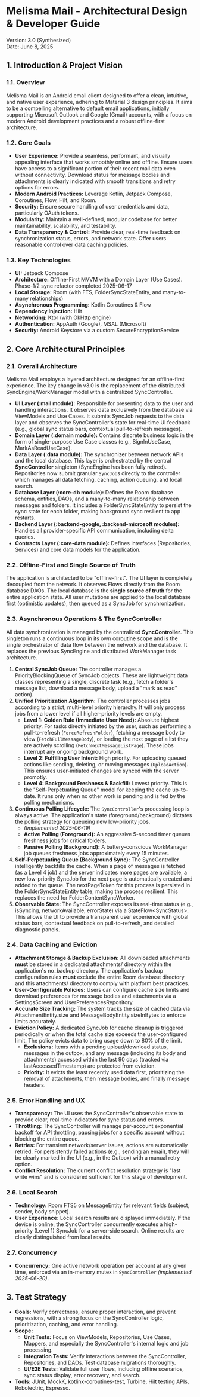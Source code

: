 # **Melisma Mail \- Architectural Design & Developer Guide**

Version: 3.0 (Synthesized)  
Date: June 8, 2025

## **1\. Introduction & Project Vision**

### **1.1. Overview**

Melisma Mail is an Android email client designed to offer a clean, intuitive, and native user experience, adhering to Material 3 design principles. It aims to be a compelling alternative to default email applications, initially supporting Microsoft Outlook and Google (Gmail) accounts, with a focus on modern Android development practices and a robust offline-first architecture.

### **1.2. Core Goals**

* **User Experience:** Provide a seamless, performant, and visually appealing interface that works smoothly online and offline. Ensure users have access to a significant portion of their recent mail data even without connectivity. Download status for message bodies and attachments is clearly indicated with smooth transitions and retry options for errors.  
* **Modern Android Practices:** Leverage Kotlin, Jetpack Compose, Coroutines, Flow, Hilt, and Room.  
* **Security:** Ensure secure handling of user credentials and data, particularly OAuth tokens.  
* **Modularity:** Maintain a well-defined, modular codebase for better maintainability, scalability, and testability.  
* **Data Transparency & Control:** Provide clear, real-time feedback on synchronization status, errors, and network state. Offer users reasonable control over data caching policies.

### **1.3. Key Technologies**

* **UI:** Jetpack Compose  
* **Architecture:** Offline-First MVVM with a Domain Layer (Use Cases). Phase-1/2 sync refactor completed 2025-06-17  
* **Local Storage:** Room (with FTS, FolderSyncStateEntity, and many-to-many relationships)  
* **Asynchronous Programming:** Kotlin Coroutines & Flow  
* **Dependency Injection:** Hilt  
* **Networking:** Ktor (with OkHttp engine)  
* **Authentication:** AppAuth (Google), MSAL (Microsoft)  
* **Security:** Android Keystore via a custom SecureEncryptionService

## **2\. Core Architectural Principles**

### **2.1. Overall Architecture**

Melisma Mail employs a layered architecture designed for an offline-first experience. The key change in v3.0 is the replacement of the distributed SyncEngine/WorkManager model with a centralized SyncController.

* **UI Layer (:mail module):** Responsible for presenting data to the user and handling interactions. It observes data exclusively from the database via ViewModels and Use Cases. It submits SyncJob requests to the data layer and observes the SyncController's state for real-time UI feedback (e.g., global sync status bars, contextual pull-to-refresh messages).  
* **Domain Layer (:domain module):** Contains discrete business logic in the form of single-purpose Use Case classes (e.g., SignInUseCase, MarkAsReadUseCase).  
* **Data Layer (:data module):** The synchronizer between network APIs and the local database. This layer is orchestrated by the central **SyncController** singleton (SyncEngine has been fully retired). Repositories now submit granular `SyncJob`s directly to the controller which manages all data fetching, caching, action queuing, and local search.  
* **Database Layer (:core-db module):** Defines the Room database schema, entities, DAOs, and a many-to-many relationship between messages and folders. It includes a FolderSyncStateEntity to persist the sync state for each folder, making background sync resilient to app restarts.  
* **Backend Layer (:backend-google, :backend-microsoft modules):** Handles all provider-specific API communication, including delta queries.  
* **Contracts Layer (:core-data module):** Defines interfaces (Repositories, Services) and core data models for the application.

### **2.2. Offline-First and Single Source of Truth**

The application is architected to be "offline-first". The UI layer is completely decoupled from the network. It observes Flows directly from the Room database DAOs. The local database is the **single source of truth** for the entire application state. All user mutations are applied to the local database first (optimistic updates), then queued as a SyncJob for synchronization.

### **2.3. Asynchronous Operations & The SyncController**

All data synchronization is managed by the centralized **SyncController**. This singleton runs a continuous loop in its own coroutine scope and is the single orchestrator of data flow between the network and the database. It replaces the previous SyncEngine and distributed WorkManager task architecture.

1. **Central SyncJob Queue:** The controller manages a PriorityBlockingQueue of SyncJob objects. These are lightweight data classes representing a single, discrete task (e.g., fetch a folder's message list, download a message body, upload a "mark as read" action).  
2. **Unified Prioritization Algorithm:** The controller processes jobs according to a strict, multi-level priority hierarchy. It will only process jobs from a lower level if all higher-priority levels are empty.  
   * **Level 1: Golden Rule (Immediate User Need):** Absolute highest priority. For tasks directly initiated by the user, such as performing a pull-to-refresh (`ForceRefreshFolder`), fetching a message body to view (`FetchFullMessageBody`), or loading the next page of a list they are actively scrolling (`FetchNextMessageListPage`). These jobs interrupt any ongoing background work.
   * **Level 2: Fulfilling User Intent:** High priority. For uploading queued actions like sending, deleting, or moving messages (`UploadAction`). This ensures user-initiated changes are synced with the server promptly.  
   * **Level 4: Background Freshness & Backfill:** Lowest priority. This is the "Self-Perpetuating Queue" model for keeping the cache up-to-date. It runs only when no other work is pending and is fed by the polling mechanisms.
3. **Continuous Polling Lifecycle:** The `SyncController`'s processing loop is always active. The application's state (foreground/background) dictates the polling strategy for queueing new low-priority jobs.  
   * _(Implemented 2025-06-19)_  
   * **Active Polling (Foreground):** An aggressive 5-second timer queues freshness jobs for critical folders.  
   * **Passive Polling (Background):** A battery-conscious WorkManager job queues freshness jobs approximately every 15 minutes.
4. **Self-Perpetuating Queue (Background Sync):** The SyncController intelligently backfills the cache. When a page of messages is fetched (as a Level 4 job) and the server indicates more pages are available, a new low-priority SyncJob for the next page is automatically created and added to the queue. The nextPageToken for this process is persisted in the FolderSyncStateEntity table, making the process resilient. This replaces the need for FolderContentSyncWorker.  
5. **Observable State:** The SyncController exposes its real-time status (e.g., isSyncing, networkAvailable, errorState) via a StateFlow\<SyncStatus\>. This allows the UI to provide a transparent user experience with global status bars, contextual feedback on pull-to-refresh, and detailed diagnostic panels.

### **2.4. Data Caching and Eviction**

* **Attachment Storage & Backup Exclusion:** All downloaded attachments **must** be stored in a dedicated attachments/ directory within the application's no\_backup directory. The application's backup configuration rules **must** exclude the entire Room database directory and this attachments/ directory to comply with platform best practices.  
* **User-Configurable Policies:** Users can configure cache size limits and download preferences for message bodies and attachments via a SettingsScreen and UserPreferencesRepository.  
* **Accurate Size Tracking:** The system tracks the size of cached data via AttachmentEntity.size and MessageBodyEntity.sizeInBytes to enforce limits accurately.  
* **Eviction Policy:** A dedicated SyncJob for cache cleanup is triggered periodically or when the total cache size exceeds the user-configured limit. The policy evicts data to bring usage down to 80% of the limit.  
  * **Exclusions:** Items with a pending upload/download status, messages in the outbox, and any message (including its body and attachments) accessed within the last 90 days (tracked via lastAccessedTimestamp) are protected from eviction.  
  * **Priority:** It evicts the least recently used data first, prioritizing the removal of attachments, then message bodies, and finally message headers.

### **2.5. Error Handling and UX**

* **Transparency:** The UI uses the SyncController's observable state to provide clear, real-time indicators for sync status and errors.  
* **Throttling:** The SyncController will manage per-account exponential backoff for API throttling, pausing jobs for a specific account without blocking the entire queue.  
* **Retries:** For transient network/server issues, actions are automatically retried. For persistently failed actions (e.g., sending an email), they will be clearly marked in the UI (e.g., in the Outbox) with a manual retry option.
* **Conflict Resolution:** The current conflict resolution strategy is "last write wins" and is considered sufficient for this stage of development.

### **2.6. Local Search**

* **Technology:** Room FTS5 on MessageEntity for relevant fields (subject, sender, body snippet).  
* **User Experience:** Local search results are displayed immediately. If the device is online, the SyncController concurrently executes a high-priority (Level 1\) SyncJob for a server-side search. Online results are clearly distinguished from local results.

### **2.7. Concurrency**

* **Concurrency:** One active network operation per account at any given time, enforced via an in-memory mutex in `SyncController` _(implemented 2025-06-20)_.  

## **3\. Test Strategy**

* **Goals:** Verify correctness, ensure proper interaction, and prevent regressions, with a strong focus on the SyncController logic, prioritization, caching, and error handling.  
* **Scope:**  
  * **Unit Tests:** Focus on ViewModels, Repositories, Use Cases, Mappers, and especially the SyncController's internal logic and job processing.  
  * **Integration Tests:** Verify interactions between the SyncController, Repositories, and DAOs. Test database migrations thoroughly.  
  * **UI/E2E Tests:** Validate full user flows, including offline scenarios, sync status display, error recovery, and search.  
* **Tools:** JUnit, MockK, kotlinx-coroutines-test, Turbine, Hilt testing APIs, Robolectric, Espresso.
